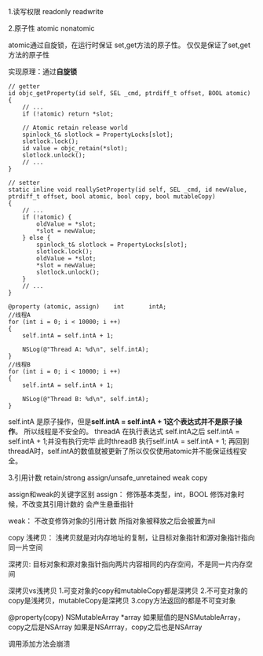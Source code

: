 1.读写权限
readonly
readwrite

2.原子性
atomic
nonatomic

atomic通过自旋锁，在运行时保证 set,get方法的原子性。
仅仅是保证了set,get方法的原子性

实现原理：通过**自旋锁**
```
// getter
id objc_getProperty(id self, SEL _cmd, ptrdiff_t offset, BOOL atomic) {
    // ...
    if (!atomic) return *slot;

    // Atomic retain release world
    spinlock_t& slotlock = PropertyLocks[slot];
    slotlock.lock();
    id value = objc_retain(*slot);
    slotlock.unlock();
    // ...
}

// setter
static inline void reallySetProperty(id self, SEL _cmd, id newValue, ptrdiff_t offset, bool atomic, bool copy, bool mutableCopy)
{
    // ...
    if (!atomic) {
        oldValue = *slot;
        *slot = newValue;
    } else {
        spinlock_t& slotlock = PropertyLocks[slot];
        slotlock.lock();
        oldValue = *slot;
        *slot = newValue;        
        slotlock.unlock();
    }
    // ...
}
```

```
@property (atomic, assign)    int       intA;
//线程A
for (int i = 0; i < 10000; i ++) 
{
    self.intA = self.intA + 1;

    NSLog(@"Thread A: %d\n", self.intA);
}
//线程B
for (int i = 0; i < 10000; i ++) 
{
    self.intA = self.intA + 1;

    NSLog(@"Thread B: %d\n", self.intA);
}
```
self.intA 是原子操作，但是**self.intA = self.intA + 1这个表达式并不是原子操作**。 所以线程是不安全的。 threadA 在执行表达式 self.intA之后 self.intA = self.intA + 1;并没有执行完毕 此时threadB 执行self.intA = self.intA + 1; 再回到threadA时，self.intA的数值就被更新了所以仅仅使用atomic并不能保证线程安全。



3.引用计数
retain/strong
assign/unsafe_unretained
weak
copy

assign和weak的关键字区别
assign：
修饰基本类型，int，BOOL
修饰对象时候，不改变其引用计数的
会产生悬垂指针


weak：
不改变修饰对象的引用计数
所指对象被释放之后会被置为nil

copy
浅拷贝：
浅拷贝就是对内存地址的复制，让目标对象指针和源对象指针指向同一片空间

深拷贝:
目标对象和源对象指针指向两片内容相同的内存空间，不是同一片内存空间

深拷贝vs浅拷贝
1.可变对象的copy和mutableCopy都是深拷贝
2.不可变对象的copy是浅拷贝，mutableCopy是深拷贝
3.copy方法返回的都是不可变对象

@property(copy) NSMutableArray *array
如果赋值的是NSMutableArray，copy之后是NSArray
如果是NSArrray，copy之后也是NSArray

调用添加方法会崩溃